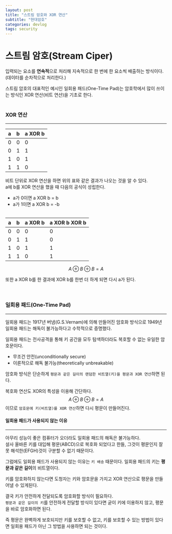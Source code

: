 ```yaml
---
layout: post
title: "스트림 암호와 XOR 연산"
subtitle: "현대암호"
categories: devlog
tags: security
---
```


# 스트림 암호(Stream Ciper)
입력되는 요소를 **연속적**으로 처리해 지속적으로 한 번에 한 요소씩 배출하는 방식이다.(데이터를 순차적으로 처리한다.)  

스트림 암호의 대표적인 예시인 일회용 패드(One-Time Pad)는 암호학에서 많이 쓰이는 방식인 XOR 연산(비트 연산)을 기초로 한다.  
<br>

### XOR 연산
---

| a   | b   | a XOR b |
| --- | --- | ------- |
| 0   | 0   | 0       |
| 0   | 1   | 1       |
| 1   | 0   | 1       |
| 1   | 1   | 0       |

비트 단위로 XOR 연산을 하면 위의 표와 같은 결과가 나오는 것을 알 수 있다.  
a에 b를 XOR 연산을 했을 때 다음의 공식이 성립한다.
- a가 0이면 a XOR b = b
- a가 1이면 a XOR b = -b
<br><br>


| a   | b   | a XOR b | a XOR b XOR b |
| --- | --- | ------- | ------------- |
| 0   | 0   | 0       | 0             |
| 0   | 1   | 1       | 0             |
| 1   | 0   | 1       | 1             |
| 1   | 1   | 0       | 1             |
  

$$ A \oplus B \oplus B = A $$
  
또한 a XOR b를 한 결과에 XOR b를 한번 더 하게 되면 다시 a가 된다.
<br><br><br>



### 일회용 패드(One-Time Pad)
---
일회용 패드는 1917년 버냄(G.S.Vernam)에 의해 만들어진 암호화 방식으로 1949년 일회용 패드는 해독이 불가능하다고 수학적으로 증명했다.

일회용 패드는 전사공격을 통해 키 공간을 모두 탐색하더라도 복호할 수 없는 유일한 암호문이다.
- 무조건 안전(unconditionally secure)
- 이론적으로 해독 불가능(theoretically unbreakable)

암호화 방식은 단순하게 `평문과 같은 길이의 랜덤한 비트열(키)을 평문과 XOR 연산`하면 된다.

복호화 연산도 XOR의 특성을 이용해 간단하다.
$$ A \oplus B \oplus B = A $$ 
이므로 `암호문에 키(비트열)를 XOR 연산`하면 다시 평문이 만들어진다.
<br>

#### 일회용 패드가 사용되지 않는 이유
---
아무리 성능이 좋은 컴퓨터가 오더라도 일회용 패드의 해독은 불가능하다.   
설사 올바른 키를 대입해 평문(ABCD)으로 복호화 되었다고 한들, 그것이 평문인지 잘못 해석한(EFGH)것이 구분할 수 없기 때문이다.  

그럼에도 일회용 패드가 사용되지 않는 이유는 `키 배송` 때문이다. 일회용 패드의 키는 **평문과 같은 길이**의 비트열이다. 

키를 암호화하지 않는다면 도청자는 키와 암호문을 가지고 XOR 연산으로 평문을 만들어낼 수 있게된다.

결국 키가 안전하게 전달되도록 암호화할 방식이 필요하다.  
`평문과 같은 길이의 키`를 안전하게 전달할 방식이 있다면 굳이 키에 이용하지 않고, 평문을 바로 암호화하면 된다.

즉 평문은 완벽하게 보호되지만 키를 보호할 수 없고, 키를 보호할 수 있는 방법이 있다면 일회용 패드가 아닌 그 방법을 사용하면 되는 것이다.






